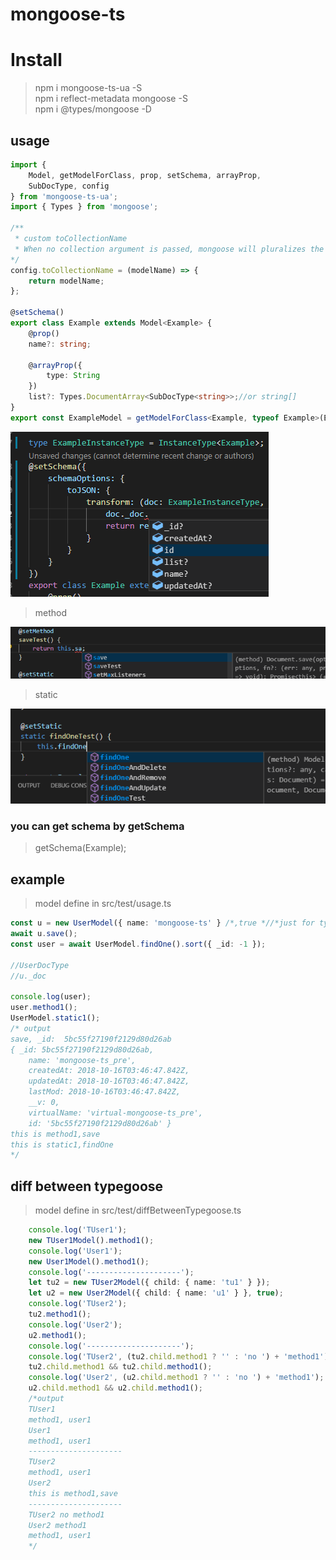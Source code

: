 # mongoose-ts

# Install
> npm i mongoose-ts-ua -S  
> npm i reflect-metadata mongoose -S  
> npm i @types/mongoose -D  

## usage

``` ts
import {
    Model, getModelForClass, prop, setSchema, arrayProp,
    SubDocType, config
} from 'mongoose-ts-ua';
import { Types } from 'mongoose';

/**
 * custom toCollectionName
 * When no collection argument is passed, mongoose will pluralizes the name, you can config this to declared it
*/
config.toCollectionName = (modelName) => {
    return modelName;
};

@setSchema()
export class Example extends Model<Example> {
    @prop()
    name?: string;

    @arrayProp({
        type: String
    })
    list?: Types.DocumentArray<SubDocType<string>>;//or string[]
}
export const ExampleModel = getModelForClass<Example, typeof Example>(Example);

```

![InstanceType](https://raw.githubusercontent.com/aoi-umi/note/master/git%E6%96%87%E6%A1%A3/mongoose-ts/example1.png)

>method

![method](https://raw.githubusercontent.com/aoi-umi/note/master/git%E6%96%87%E6%A1%A3/mongoose-ts/example2.png)

>static

![static](https://raw.githubusercontent.com/aoi-umi/note/master/git%E6%96%87%E6%A1%A3/mongoose-ts/example3.png)
### you can get schema by getSchema

> getSchema(Example);

## example

> model define in src/test/usage.ts

``` ts
const u = new UserModel({ name: 'mongoose-ts' } /*,true *//*just for type*/);
await u.save();
const user = await UserModel.findOne().sort({ _id: -1 });

//UserDocType
//u._doc

console.log(user);
user.method1();
UserModel.static1();
/* output
save, _id:  5bc55f27190f2129d80d26ab
{ _id: 5bc55f27190f2129d80d26ab,
    name: 'mongoose-ts_pre',
    createdAt: 2018-10-16T03:46:47.842Z,
    updatedAt: 2018-10-16T03:46:47.842Z,
    lastMod: 2018-10-16T03:46:47.842Z,
    __v: 0,
    virtualName: 'virtual-mongoose-ts_pre',
    id: '5bc55f27190f2129d80d26ab' }
this is method1,save
this is static1,findOne
*/
```

## diff between typegoose

> model define in src/test/diffBetweenTypegoose.ts

``` ts
    console.log('TUser1');
    new TUser1Model().method1();
    console.log('User1');
    new User1Model().method1();
    console.log('---------------------');
    let tu2 = new TUser2Model({ child: { name: 'tu1' } });
    let u2 = new User2Model({ child: { name: 'u1' } }, true);    
    console.log('TUser2');
    tu2.method1();
    console.log('User2');
    u2.method1();
    console.log('---------------------');
    console.log('TUser2', (tu2.child.method1 ? '' : 'no ') + 'method1');
    tu2.child.method1 && tu2.child.method1();
    console.log('User2', (u2.child.method1 ? '' : 'no ') + 'method1');
    u2.child.method1 && u2.child.method1();
    /*output
    TUser1
    method1, user1
    User1
    method1, user1
    ---------------------
    TUser2
    method1, user1
    User2
    this is method1,save
    ---------------------
    TUser2 no method1
    User2 method1
    method1, user1
    */
```